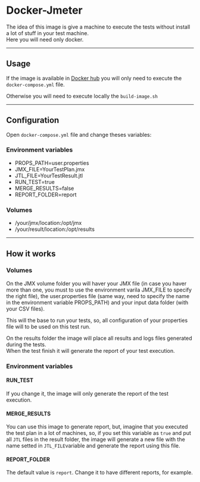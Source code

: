 # Docker-Jmeter

The idea of this image is give a machine to execute the tests without install a lot of stuff in your test machine.  
Here you will need only docker.

---
## Usage

If the image is available in [Docker hub](https://hub.docker.com/repository/docker/macielbombonato/docker-jmeter) you will only need to execute the `docker-compose.yml` file.

Otherwise you will need to execute locally the `build-image.sh`

---
## Configuration

Open `docker-compose.yml` file and change theses variables:

### Environment variables    
- PROPS_PATH=user.properties
- JMX_FILE=YourTestPlan.jmx
- JTL_FILE=YourTestResult.jtl
- RUN_TEST=true
- MERGE_RESULTS=false
- REPORT_FOLDER=report

### Volumes  
- /your/jmx/location:/opt/jmx
- /your/result/location:/opt/results

---
## How it works
  
### Volumes
On the JMX volume folder you will haver your JMX file (in case you haver more than one, you must to use the environment varila JMX_FILE to specify the right file), the user.properties file (same way, need to specify the name in the environment variable PROPS_PATH) and your input data folder (with your CSV files).  
  
This will the base to run your tests, so, all configuration of your properties file will to be used on this test run.   
  
On the results folder the image will place all results and logs files generated during the tests.  
When the test finish it will generate the report of your test execution.

### Environment variables    

#### RUN_TEST
If you change it, the image will only generate the report of the test execution.  
  
#### MERGE_RESULTS
You can use this image to generate report, but, imagine that you executed the test plan in a lot of machines, so, if you set this variable as `true` and put all `JTL` files in the result folder, the image will generate a new file with the name setted in `JTL_FILE`variable and generate the report using this file.  
  
#### REPORT_FOLDER
The default value is `report`. Change it to have different reports, for example.  
  